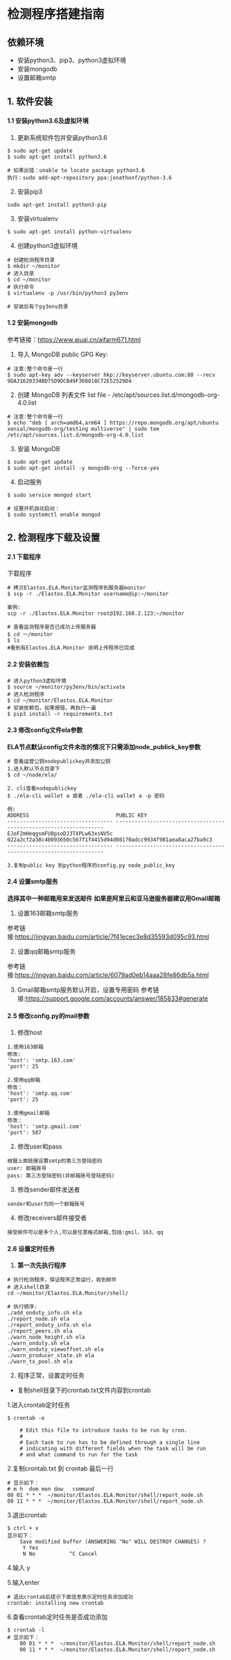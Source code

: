 

# 检测程序搭建指南

## 依赖环境
- 安装python3、pip3、python3虚拟环境
- 安装mongodb
- 设置邮箱smtp

## 1. 软件安装

#### 1.1 安装python3.6及虚拟环境
    
1. 更新系统软件包并安装python3.6

```
$ sudo apt-get update
$ sudo apt-get install python3.6

# 如果出错：unable to locate package python3.6
执行：sudo add-apt-repository ppa:jonathonf/python-3.6

```
2. 安装pip3

```
sudo apt-get install python3-pip
```
3. 安装virtualenv

```
$ sudo apt-get install python-virtualenv

```
4. 创建python3虚拟环境

```
# 创建检测程序目录
$ mkdir ~/monitor
# 进入目录
$ cd ~/monitor
# 执行命令
$ virtualenv -p /usr/bin/python3 py3env

# 安装后有个py3env目录
```
    
#### 1.2 安装mongodb   

参考链接：https://www.aiuai.cn/aifarm671.html

1. 导入 MongoDB public GPG Key:

```
# 注意:整个命令是一行
$ sudo apt-key adv --keyserver hkp://keyserver.ubuntu.com:80 --recv 9DA31620334BD75D9DCB49F368818C72E52529D4
```
2. 创建 MongoDB 列表文件 list file - /etc/apt/sources.list.d/mongodb-org-4.0.list


```
# 注意:整个命令是一行
$ echo "deb [ arch=amd64,arm64 ] https://repo.mongodb.org/apt/ubuntu xenial/mongodb-org/testing multiverse" | sudo tee /etc/apt/sources.list.d/mongodb-org-4.0.list
```

3. 安装 MongoDB

```
$ sudo apt-get update
$ sudo apt-get install -y mongodb-org --force-yes
```

4. 启动服务

```
$ sudo service mongod start 

# 设置开机自动启动：
$ sudo systemctl enable mongod
```

## 2. 检测程序下载及设置

#### 2.1 下载程序

下载程序

```
# 拷贝Elastos.ELA.Monitor监测程序到服务器monitor
$ scp -r ./Elastos.ELA.Monitor username@ip:~/monitor

案例:
scp -r ./Elastos.ELA.Monitor root@192.168.2.123:~/monitor

# 查看监测程序是否已成功上传服务器
$ cd ～/monitor
$ ls 
#看到有Elastos.ELA.Monitor 说明上传程序已完成
```

#### 2.2 安装依赖包

```
# 进入python3虚拟环境
$ source ~/monitor/py3env/bin/activate
# 进入检测程序
$ cd ~/monitor/Elastos.ELA.Monitor
# 安装依赖包，如果报错，再执行一遍
$ pip3 install -r requirements.txt
```


#### 2.3 修改config文件ela参数
**ELA节点默认config文件未改的情况下只需添加node_publick_key参数**

```
# 查看运营公钥nodepublickey并添加公钥
1.进入默认节点目录下
$ cd ~/node/ela/

2. cli查看nodepublickey
$ ./ela-cli wallet a 或者 ./ela-cli wallet a -p 密码

例:
ADDRESS                            PUBLIC KEY                                                        
---------------------------------- ------------------------------------------------------------------
EJoF2mHeqgsmFU8psoDJ3TXPLw63xsNV5c 022a2cf2a38c40093650c567f1f4415d94d08170adcc9934f981aea8aca27ba9c3
---------------------------------- ------------------------------------------------------------------

3.复制public key 到python程序的config.py node_public_key
```

#### 2.4 设置smtp服务
**选择其中一种邮箱用来发送邮件**
**如果是阿里云和亚马逊服务器建议用Gmail邮箱**

1. 设置163邮箱smtp服务

参考链接:https://jingyan.baidu.com/article/7f41ecec3e8d35593d095c93.html

2. 设置qq邮箱smtp服务

参考链接:https://jingyan.baidu.com/article/6079ad0eb14aaa28fe86db5a.html
    
3. Gmail邮箱smtp服务默认开启，设置专用密码
参考链接:https://support.google.com/accounts/answer/185833#generate

#### 2.5 修改config.py的mail参数
1. 修改host

```
1.使用163邮箱
修改:
'host': 'smtp.163.com'
'port': 25

2.使用qq邮箱
修改：
'host': 'smtp.qq.com'
'port': 25

3.使用gmail邮箱
修改：
'host': 'smtp.gmail.com'
'port': 587
```


2. 修改user和pass

```
根据上面链接设置smtp的第三方登陆密码
user: 邮箱账号
pass: 第三方登陆密码(非邮箱账号登陆密码)
```

3. 修改sender邮件发送者

```
sender和user为同一个邮箱账号
```

4. 修改receivers邮件接受者

```
接受邮件可以是多个人,可以是任意格式邮箱,包括:gmil、163、qq
```

#### 2.6 设置定时任务

1. **第一次先执行程序**

```
# 执行检测程序，保证程序正常运行，收到邮件
# 进入shell目录
cd ~/monitor/Elastos.ELA.Monitor/shell/

# 执行顺序:
./add_onduty_info.sh ela 
./report_node.sh ela       
./report_onduty_info.sh ela
./report_peers.sh ela      
./warn_node_height.sh ela
./warn_onduty.sh ela       
./warn_onduty_viewoffset.sh ela    
./warn_producer_state.sh ela      
./warn_tx_pool.sh ela
```

2. 程序正常，设置定时任务

- 复制shell目录下的crontab.txt文件内容到crontab

1.进入crontab定时任务

```
$ crontab -e

    # Edit this file to introduce tasks to be run by cron.
    #
    # Each task to run has to be defined through a single line
    # indicating with different fields when the task will be run
    # and what command to run for the task
```

2.复制crontab.txt 到 crontab 最后一行

```
# 显示如下：
# m h  dom mon dow   command
00 01 * * *  ~/monitor/Elastos.ELA.Monitor/shell/report_node.sh
00 11 * * *  ~/monitor/Elastos.ELA.Monitor/shell/report_node.sh
```

3.退出crontab

```
$ ctrl + x
显示如下：
    Save modified buffer (ANSWERING "No" WILL DESTROY CHANGES) ?
     Y Yes
     N No           ^C Cancel
```

4.输入 y 

5.输入enter

```
# 退出crontab后提示下面信息表示定时任务添加成功
crontab: installing new crontab
```

6.查看crontab定时任务是否成功添加

```
$ crontab -l
# 显示如下：
    00 01 * * *  ~/monitor/Elastos.ELA.Monitor/shell/report_node.sh
    00 11 * * *  ~/monitor/Elastos.ELA.Monitor/shell/report_node.sh
```

